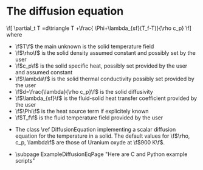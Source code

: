 The diffusion equation
======================

\f[
 \partial_t T =d\triangle T +\frac{ \Phi+\lambda_{sf}(T_f-T)}{\rho c_p}
\f]
where
- \f$T\f$ the main unknown is the solid temperature field
- \f$\rho\f$ is the solid density assumed constant and possibly set by the user
- \f$c_p\f$ is the solid specific heat, possibly set provided by the user and assumed constant
- \f$\lambda\f$ is the solid thermal conductivity possibly set provided by the user
- \f$d=\frac{\lambda}{\rho c_p}\f$ is the solid diffusivity
- \f$\lambda_{sf}\f$ is the fluid-solid heat transfer coefficient provided by the user
- \f$\Phi\f$ is the heat source term if explicitely known
- \f$T_f\f$ is the fluid temperature field provided by the user

* The class \ref DiffusionEquation implementing a scalar diffusion equation for the temperature in a solid. The default values for \f$\rho, c_p, \lambda\f$ are those of Uranium oxyde at \f$900 K\f$.


* \subpage ExampleDiffusionEqPage "Here are C and Python example scripts"


